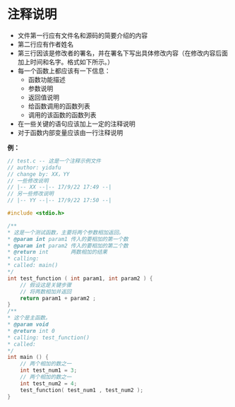 # 注释说明

+   文件第一行应有文件名和源码的简要介绍的内容
+   第二行应有作者姓名
+   第三行因该是修改者的署名，并在署名下写出具体修改内容（在修改内容后面加上时间和名字。格式如下所示。）
+   每一个函数上都应该有一下信息：
    +   函数功能描述
    +   参数说明
    +   返回值说明
    +   给函数调用的函数列表
    +   调用的该函数的函数列表
+   在一些关键的语句应该加上一定的注释说明
+   对于函数内部变量应该由一行注释说明

**例：**

```c
// test.c -- 这是一个注释示例文件
// author: yidafu
// change by: XX，YY
// 一些修改说明
// |-- XX --|-- 17/9/22 17:49 --|
// 另一些修改说明
// |-- YY --|-- 17/9/22 17:50 --|

#include <stdio.h>

/**
* 这是一个测试函数，主要将两个参数相加返回。
* @param int param1 传入的要相加的第一个数
* @param int param2 传入的要相加的第二个数
* @return int       两数相加的结果
* calling:
* called: main()
*/
int test_function ( int param1, int param2 ) {
    // 假设这是关键步骤
    // 将两数相加并返回
    return param1 + param2 ;
}
/**
* 这个是主函数。
* @param void
* @return int 0
* calling: test_function()
* called:
*/
int main () {
    // 两个相加的数之一
    int test_num1 = 3;
    // 两个相加的数之一
    int test_num2 = 4;
    test_function( test_num1 , test_num2 );
}
```
